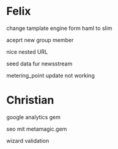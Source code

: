 # Felix

change tamplate engine form haml to slim

aceprt new group member

nice nested URL

seed data fur newsstream

metering_point update not working


# Christian


google analytics gem

seo mit metamagic.gem

wizard validation

